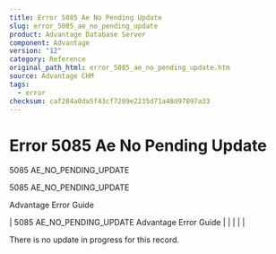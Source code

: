 ```yaml
---
title: Error 5085 Ae No Pending Update
slug: error_5085_ae_no_pending_update
product: Advantage Database Server
component: Advantage
version: "12"
category: Reference
original_path_html: error_5085_ae_no_pending_update.htm
source: Advantage CHM
tags:
  - error
checksum: caf284a0da5f43cf7209e2235d71a48d97097a33
---
```


# Error 5085 Ae No Pending Update

5085 AE\_NO\_PENDING\_UPDATE

5085 AE\_NO\_PENDING\_UPDATE

Advantage Error Guide

| 5085 AE\_NO\_PENDING\_UPDATE  Advantage Error Guide |  |  |  |  |

There is no update in progress for this record.
